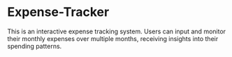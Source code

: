 # Expense-Tracker
This is an interactive expense tracking system. Users can input and monitor their monthly expenses over multiple months, receiving insights into their spending patterns.
